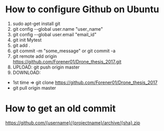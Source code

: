 # How to configure Github on Ubuntu
1. sudo apt-get install git
2. git config --global user.name "user_name"
3. git config --global user.email "email_id"
4. git init Mytest
5. git add .
6. git commit -m "some_message" or git commit -a
7. git remote add origin https://github.com/Forener01/Drone_thesis_2017.git
8. UPLOAD: git push origin master
9. DOWNLOAD:
 - 1st time => git clone https://github.com/Forener01/Drone_thesis_2017
 - git pull origin master

# How to get an old commit
https://github.com/{username}/{projectname}/archive/{sha}.zip
